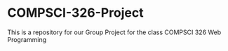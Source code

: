# COMPSCI-326-Project
This is a repository for our Group Project for the class COMPSCI 326 Web Programming

